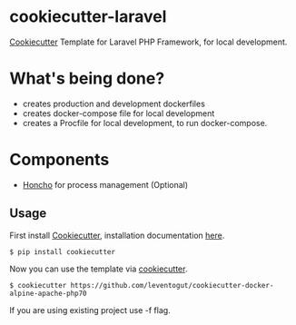 # cookiecutter-laravel
[Cookiecutter](https://github.com/audreyr/cookiecutter) Template for Laravel PHP Framework, for local development.

# What's being done?

- creates production and development dockerfiles
- creates docker-compose file for local development
- creates a Procfile for local development, to run docker-compose.

# Components
- [Honcho](https://github.com/nickstenning/honcho) for process management (Optional)


## Usage
First install [Cookiecutter](https://github.com/audreyr/cookiecutter), installation documentation [here](http://cookiecutter.readthedocs.io/en/latest/installation.html).


```
$ pip install cookiecutter
```

Now you can use the template via [cookiecutter](https://github.com/audreyr/cookiecutter).

```
$ cookiecutter https://github.com/leventogut/cookiecutter-docker-alpine-apache-php70
```

If you are using existing project use -f flag.

##
